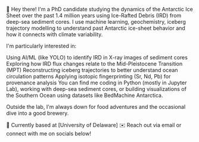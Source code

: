 👋 Hey there! I'm a PhD candidate studying the dynamics of the Antarctic Ice Sheet over the past 1.4 million years using Ice-Rafted Debris (IRD) from deep-sea sediment cores. I use machine learning, geochemistry, iceberg trajectory modelling to understand past Antarctic ice-sheet behavior and how it connects with climate variability.

I'm particularly interested in:

Using AI/ML (like YOLO) to identify IRD in X-ray images of sediment cores
Exploring how IRD flux changes relate to the Mid-Pleistocene Transition (MPT)
Reconstructing iceberg trajectories to better understand ocean circulation patterns
Applying isotopic fingerprinting (Sr, Nd, Pb) for provenance analysis
You can find me coding in Python (mostly in Jupyter Lab), working with deep-sea sediment cores, or building visualizations of the Southern Ocean using datasets like BedMachine Antarctica.

Outside the lab, I'm always down for food adventures and the occasional dive into a good brewery.

📍 Currently based at [University of Delaware]
✉️ Reach out via email or connect with me on socials below!
